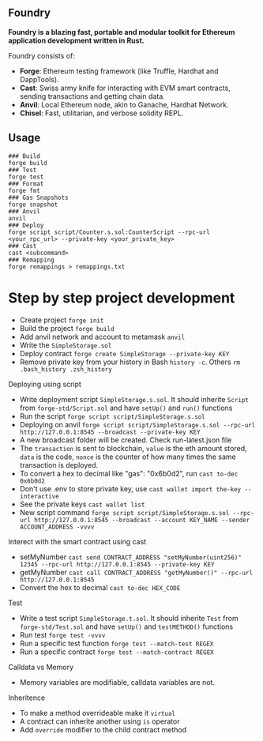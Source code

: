 ## Foundry

**Foundry is a blazing fast, portable and modular toolkit for Ethereum application development written in Rust.**

Foundry consists of:

-   **Forge**: Ethereum testing framework (like Truffle, Hardhat and DappTools).
-   **Cast**: Swiss army knife for interacting with EVM smart contracts, sending transactions and getting chain data.
-   **Anvil**: Local Ethereum node, akin to Ganache, Hardhat Network.
-   **Chisel**: Fast, utilitarian, and verbose solidity REPL.

## Usage
```shell
### Build
forge build
### Test
forge test
### Format
forge fmt
### Gas Snapshots
forge snapshot
### Anvil
anvil
### Deploy
forge script script/Counter.s.sol:CounterScript --rpc-url <your_rpc_url> --private-key <your_private_key>
### Cast
cast <subcommand>
### Remapping
forge remappings > remappings.txt
```


# Step by step project development

- Create project `forge init`
- Build the project `forge build`
- Add anvil network and account to metamask `anvil`
- Write the `SimpleStorage.sol`
- Deploy contract `forge create SimpleStorage --private-key KEY`
- Remove private key from your history in Bash `history -c`. Others `rm .bash_history .zsh_history`

Deploying using script
- Write deployment script `SimpleStorage.s.sol`. It should inherite `Script` from `forge-std/Script.sol` and have `setUp()` and `run()` functions
- Run the script `forge script script/SimpleStorage.s.sol`
- Deploying on anvil `forge script script/SimpleStorage.s.sol --rpc-url http://127.0.0.1:8545 --broadcast --private-key KEY` 
- A new broadcast folder will be created. Check run-latest.json file
- The `transaction` is sent to blockchain, `value` is the eth amount stored, `data` is the code, `nonce` is the counter of how many times the same transaction is deployed.
- To convert a hex to decimal like "gas": "0x6b0d2", run `cast to-dec 0x6b0d2`
- Don't use .env to store private key, use `cast wallet import the-key --interactive`
- See the private keys `cast wallet list`
- New script command `forge script script/SimpleStorage.s.sol --rpc-url http://127.0.0.1:8545 --broadcast --account KEY_NAME --sender ACCOUNT_ADDRESS -vvvv`

Interect with the smart contract using cast 
- setMyNumber `cast send CONTRACT_ADDRESS "setMyNumber(uint256)" 12345 --rpc-url http://127.0.0.1:8545 --private-key KEY`
- getMyNumber `cast call CONTRACT_ADDRESS "getMyNumber()" --rpc-url http://127.0.0.1:8545`
- Convert the hex to decimal `cast to-dec HEX_CODE`

Test
- Write a test script `SimpleStorage.t.sol`. It should inherite `Test` from `forge-std/Test.sol` and have `setUp()` and `testMETHOD()` functions
- Run test `forge test -vvvv`
- Run a specific test function `forge test --match-test REGEX`
- Run a specific contract `forge test --match-contract REGEX`

Calldata vs Memory
- Memory variables are modifiable, calldata variables are not.

Inheritence
- To make a method overrideable make it `virtual`
- A contract can inherite another using `is` operator
- Add `override` modifier to the child contract method